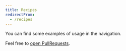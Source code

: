 ```yaml
---
title: Recipes
redirectFrom:
  - /recipes
---
```


You can find some examples of usage in the navigation.

Feel free to [open PullRequests](https://github.com/effector/effector).
